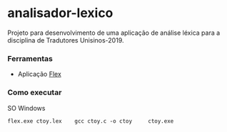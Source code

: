 # analisador-lexico

Projeto para desenvolvimento de uma aplicação de análise léxica para a disciplina de Tradutores Unisinos-2019.

### Ferramentas

- Aplicação [Flex](https://github.com/westes/flex)

### Como executar

SO Windows

``
flex.exe ctoy.lex   
gcc ctoy.c -o ctoy    
ctoy.exe    
``

